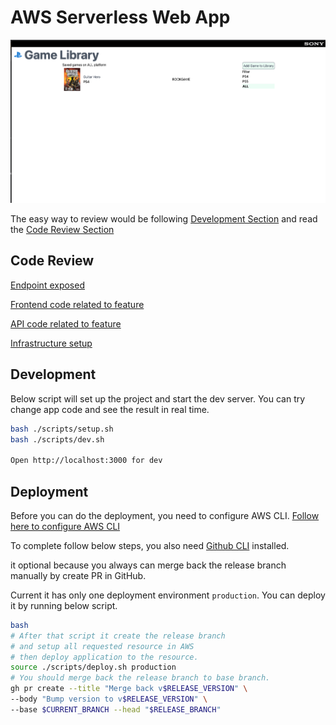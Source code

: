 # AWS Serverless Web App

![Working screenshot](./docs/working-screenshot.png)

The easy way to review would be following [Development Section](#development)
and read the [Code Review Section](#code-review)

## Code Review

[Endpoint exposed](systems/api/schema.graphql)

[Frontend code related to feature](systems/web/src/GameLibraryPage)

[API code related to feature](systems/api/src/game-gallery)

[Infrastructure setup](systems/infrastructure/src/index.ts)

## Development

Below script will set up the project and start the dev server.
You can try change app code and see the result in real time.

```sh
bash ./scripts/setup.sh
bash ./scripts/dev.sh

Open http://localhost:3000 for dev
```

## Deployment

Before you can do the deployment, you need to configure AWS CLI.
[Follow here to configure AWS CLI](https://docs.aws.amazon.com/cli/latest/userguide/getting-started-quickstart.html)

To complete follow below steps, you also need
[Github CLI](https://cli.github.com/manual/)
installed.

it optional because you always can merge back the release branch
manually by create PR in GitHub.

Current it has only one deployment environment `production`.
You can deploy it by running below script.

```sh
bash
# After that script it create the release branch
# and setup all requested resource in AWS 
# then deploy application to the resource.
source ./scripts/deploy.sh production
# You should merge back the release branch to base branch.
gh pr create --title "Merge back v$RELEASE_VERSION" \
--body "Bump version to v$RELEASE_VERSION" \
--base $CURRENT_BRANCH --head "$RELEASE_BRANCH" 
```
